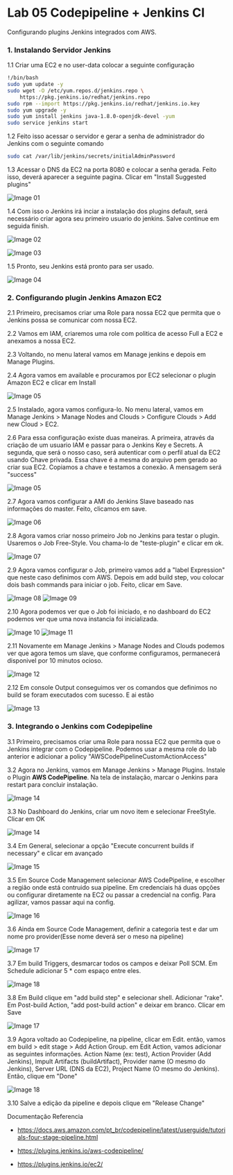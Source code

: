 # Lab 05 Codepipeline + Jenkins CI

Configurando plugins Jenkins integrados com AWS.

### 1. Instalando Servidor Jenkins

1.1 Criar uma EC2 e no user-data colocar a seguinte configuração

~~~bash
!/bin/bash
sudo yum update -y
sudo wget -O /etc/yum.repos.d/jenkins.repo \
    https://pkg.jenkins.io/redhat/jenkins.repo
sudo rpm --import https://pkg.jenkins.io/redhat/jenkins.io.key
sudo yum upgrade -y
sudo yum install jenkins java-1.8.0-openjdk-devel -yum
sudo service jenkins start
~~~

1.2 Feito isso acessar o servidor e gerar a senha de administrador do Jenkins com o seguinte comando

~~~bash
sudo cat /var/lib/jenkins/secrets/initialAdminPassword
~~~

1.3 Acessar o DNS da EC2 na porta 8080 e colocar a senha gerada. Feito isso, deverá aparecer a seguinte pagina. Clicar em "Install Suggested plugins"

![Image 01](./img/lab1.1.png)

1.4 Com isso o Jenkins irá inciar a instalação dos plugins default, será necessário criar agora seu primeiro usuario do jenkins. Salve continue em seguida finish.

![Image 02](./img/lab1.2.png)

![Image 03](./img/lab1.3.png)

1.5 Pronto, seu Jenkins está pronto para ser usado.

![Image 04](./img/lab1.4.png)

### 2. Configurando plugin Jenkins Amazon EC2

2.1 Primeiro, precisamos criar uma Role para nossa EC2 que permita que o Jenkins possa se comunicar com nossa EC2.

2.2 Vamos em IAM, criaremos uma role com politica de acesso Full a EC2 e anexamos a nossa EC2.

2.3 Voltando, no menu lateral vamos em Manage jenkins e depois em Manage Plugins.

2.4 Agora vamos em available e procuramos por EC2 selecionar o plugin Amazon EC2 e clicar em Install

![Image 05](./img/lab2.1.png)

2.5 Instalado, agora vamos configura-lo. No menu lateral, vamos em Manage Jenkins > Manage Nodes and Clouds > Configure Clouds > Add new Cloud > EC2.

2.6 Para essa configuração existe duas maneiras. A primeira, através da criação de um usuario IAM e passar para o Jenkins Key e Secrets. A segunda, que será o nosso caso, será autenticar com o perfil atual da EC2 usando Chave privada. Essa chave é a mesma do arquivo pem gerado ao criar sua EC2. Copiamos a chave e testamos a conexão. A mensagem será "success"

![Image 05](./img/lab2.2.png)

2.7 Agora vamos configurar a AMI do Jenkins Slave baseado nas informações do master. Feito, clicamos em save.

![Image 06](./img/lab2.3.png)

2.8 Agora vamos criar nosso primeiro Job no Jenkins para testar o plugin. Usaremos o Job Free-Style. Vou chama-lo de "teste-plugin" e clicar em ok.

![Image 07](./img/lab2.4.png)

2.9 Agora vamos configurar o Job, primeiro vamos add a "label Expression" que neste caso definimos com AWS. Depois em add build step, vou colocar dois bash commands para iniciar o job. Feito, clicar em Save.

![Image 08](./img/lab2.5.png)
![Image 09](./img/lab2.6.png)

2.10 Agora podemos ver que o Job foi iniciado, e no dashboard do EC2 podemos ver que uma nova instancia foi inicializada. 

![Image 10](./img/lab2.7.png)
![Image 11](./img/lab2.8.png)

2.11 Novamente em  Manage Jenkins > Manage Nodes and Clouds podemos ver que agora temos um slave, que conforme configuramos, permanecerá disponivel por 10 minutos ocioso.

![Image 12](./img/lab2.9.png)

2.12 Em console Output conseguimos ver os comandos que definimos no build se foram executados com sucesso. E ai estão

![Image 13](./img/lab2.10.png)


### 3. Integrando o Jenkins com Codepipeline

3.1 Primeiro, precisamos criar uma Role para nossa EC2 que permita que o Jenkins integrar com o Codepipeline. Podemos usar a mesma role do lab anterior e adicionar a policy "AWSCodePipelineCustomActionAccess"

3.2 Agora no Jenkins, vamos em Manage Jenkins > Manage Plugins. Instale o Plugin **AWS CodePipeline**. Na tela de instalação, marcar o Jenkins para restart para concluir instalação.

![Image 14](./img/lab3.1.png)

3.3 No Dashboard do Jenkins, criar um novo item e selecionar FreeStyle. Clicar em OK

![Image 14](./img/lab3.2.png)

3.4 Em General, selecionar a opção "Execute concurrent builds if necessary" e clicar em avançado

![Image 15](./img/lab3.3.png)

3.5 Em Source Code Management selecionar AWS CodePipeline, e escolher a região onde está contruido sua pipeline. Em credenciais há duas opções ou configurar diretamente na EC2 ou passar a credencial na config. Para agilizar, vamos passar aqui na config.

![Image 16](./img/lab3.4.png)

3.6 Ainda em Source Code Management, definir a categoria test e dar um nome pro provider(Esse nome deverá ser o meso na pipeline)

![Image 17](./img/lab3.5.png)

3.7 Em build Triggers, desmarcar todos os campos e deixar Poll SCM. Em Schedule adicionar 5 * com  espaço entre eles.

![Image 18](./img/lab3.6.png)

3.8 Em Build clique em "add build step" e selecionar shell. Adicionar "rake". Em Post-build Action, "add post-build action" e deixar em branco. Clicar em Save

![Image 17](./img/lab3.7.png)

3.9 Agora voltado ao Codepipeline, na pipeline, clicar em Edit. então, vamos em build > edit stage > Add Action Group. em Edit Action, vamos adicionar as seguintes informações. Action Name (ex: test), Action Provider (Add Jenkins), Impult Artifacts (buildArtifact), Provider name (O mesmo do Jenkins), Server URL (DNS da EC2), Project Name (O mesmo do Jenkins). Então, clique em "Done"

![Image 18](./img/lab3.8.png)

3.10 Salve a edição da pipeline e depois clique em "Release Change"

Documentação Referencia

* https://docs.aws.amazon.com/pt_br/codepipeline/latest/userguide/tutorials-four-stage-pipeline.html

* https://plugins.jenkins.io/aws-codepipeline/

* https://plugins.jenkins.io/ec2/

